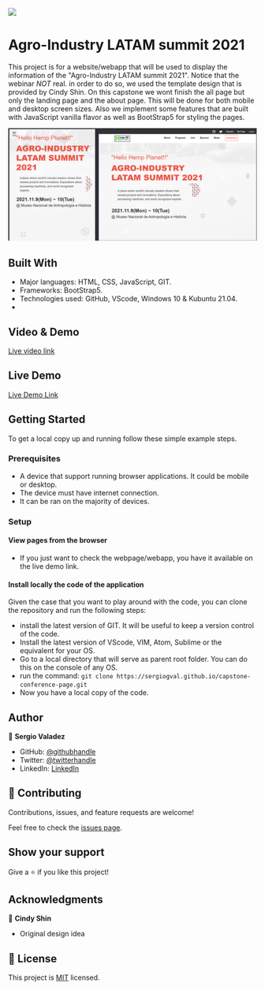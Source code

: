 ![](https://img.shields.io/badge/Microverse-blueviolet)

  #  Agro-Industry LATAM summit 2021

This project is for a website/webapp that will be used to display the information of the "Agro-Industry LATAM summit 2021". Notice that the webinar *NOT* real. in order to do so, we used the template design that is provided by Cindy Shin. On this capstone we wont finish the all page but only the landing page and the about page. This will be done for both mobile and desktop screen sizes. Also we implement some features that are built with JavaScript vanilla flavor as well as BootStrap5 for styling the pages.

![screenshot](./app_screenshot.png)

## Built With

- Major languages: HTML, CSS, JavaScript, GIT.
- Frameworks: BootStrap5.
- Technologies used: GitHub, VScode, Windows 10 & Kubuntu 21.04.
- 

## Video  & Demo

 [Live video link](https://drive.google.com/file/d/12yUgb8gO8_u7FoxoOkrfUpDHGOdHmFVE/view?usp=sharing)

## Live Demo

[Live Demo Link](https://sergiogval.github.io/capstone-conference-page/)


## Getting Started

To get a local copy up and running follow these simple example steps.

### Prerequisites

- A device that support running browser applications. It could be mobile or desktop.
- The device must have internet connection.
- It can be ran on the majority of devices.

### Setup

#### View pages from the browser

- If you just want to check the webpage/webapp, you have it available on the live demo link.

#### Install locally the code of the application

Given the case that you want to play around with the code, you can clone the repository and run the following steps:
- install the latest version of GIT. It will be useful to keep a version control of the code.
- Install the latest version of VScode, VIM, Atom, Sublime or the equivalent for your OS.
- Go to a local directory that will serve as parent root folder. You can do this on the console of any OS.
- run the command: `git clone https://sergiogval.github.io/capstone-conference-page.git`
- Now you have a local copy of the code.


## Author

👤 **Sergio Valadez**

- GitHub: [@githubhandle](https://github.com/sergiogval)
- Twitter: [@twitterhandle](https://twitter.com/sgvldz)
- LinkedIn: [LinkedIn](https://linkedin.com/in/linkedinhandle)



## 🤝 Contributing

Contributions, issues, and feature requests are welcome!

Feel free to check the [issues page](../../issues/).

## Show your support

Give a ⭐️ if you like this project!

## Acknowledgments

👤 **Cindy Shin**

- Original design idea

## 📝 License

This project is [MIT](./MIT.md) licensed.
